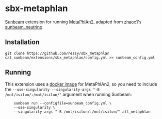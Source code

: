 # sbx-metaphlan

[Sunbeam] extension for running [MetaPhlAn2], adapted from
[zhaoc1](https://github.com/zhaoc1)'s
[sunbeam_neutrino](https://github.com/PennChopMicrobiomeProgram/sunbeam_neutrino).

## Installation

    git clone https://github.com/ressy/sbx_metaphlan
    cat sunbeam/extensions/sbx_metaphlan/config.yml >> sunbeam_config.yml

## Running

This extension uses a [docker image] for MetaPhlAn2, so you need to include the `--use-singularity --singularity-args "-B /mnt/isilon/:/mnt/isilon/"` argument when running
Sunbeam:
```
    sunbeam run --configfile=sunbeam_config.yml \
    --use-singularity \
    --singularity-args "-B /mnt/isilon/:/mnt/isilon/" all_metaphlan
```

[Sunbeam]: https://github.com/sunbeam-labs/sunbeam
[MetaPhlAn2]: https://bitbucket.org/biobakery/metaphlan2
[docker image]: https://hub.docker.com/r/samesense/metaphlan2-docker/
